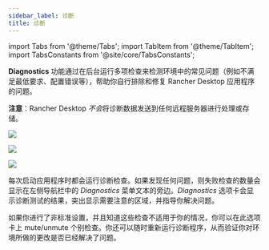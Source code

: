 ```yaml
---
sidebar_label: 诊断
title: 诊断
---
```


import Tabs from '@theme/Tabs';
import TabItem from '@theme/TabItem';
import TabsConstants from '@site/core/TabsConstants';

**Diagnostics** 功能通过在后台运行多项检查来检测环境中的常见问题（例如不满足最低要求、配置错误等），帮助你自行排除和修复 Rancher Desktop 应用程序的问题。

**注意**：Rancher Desktop *不会*将诊断数据发送到任何远程服务器进行处理或存储。

<Tabs groupId="os" defaultValue={TabsConstants.defaultOs}>
<TabItem value="Windows">

![](https://suse-rancher-media.s3.amazonaws.com/desktop/v1.8/ui-main/Windows_Diagnostics.png)

</TabItem>
<TabItem value="macOS">

![](https://suse-rancher-media.s3.amazonaws.com/desktop/v1.8/ui-main/macOS_Diagnostics.png)

</TabItem>
<TabItem value="Linux">

![](https://suse-rancher-media.s3.amazonaws.com/desktop/v1.8/ui-main/Linux_Diagnostics.png)

</TabItem>
</Tabs>

每次启动应用程序时都会运行诊断检查。如果发现任何问题，则失败检查的数量会显示在左侧导航栏中的 *Diagnostics* 菜单文本的旁边。*Diagnostics* 选项卡会显示诊断测试的结果，突出显示需要注意的区域，并指导你解决问题。

如果你进行了非标准设置，并且知道这些检查不适用于你的情况，你可以在此选项卡上 mute/unmute 个别检查。你还可以随时重新运行诊断程序，从而验证你对环境所做的更改是否已经解决了问题。

